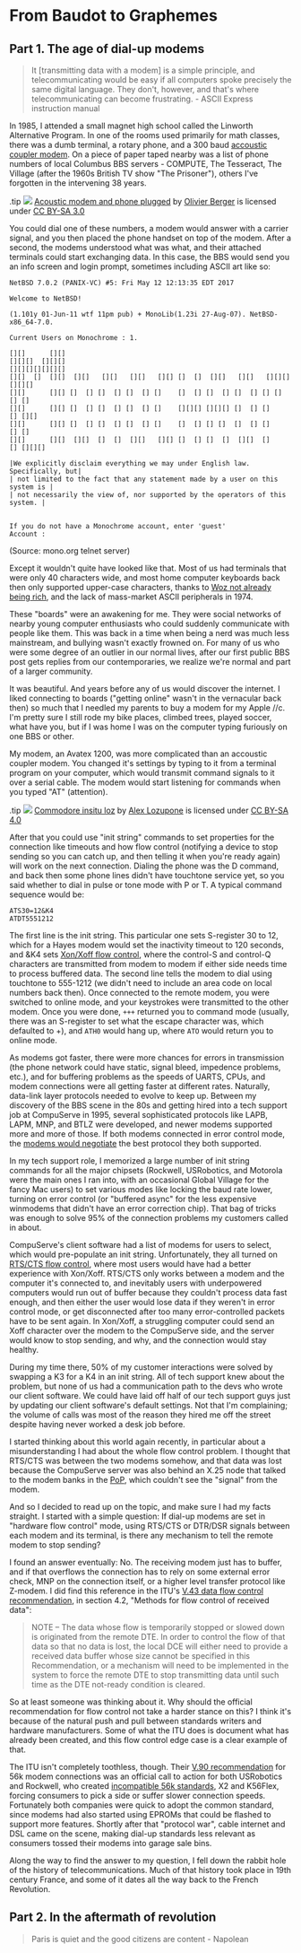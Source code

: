 # From Baudot to Graphemes

## Part 1. The age of dial-up modems

> It [transmitting data with a modem] is a simple principle, and telecommunicating would be easy if all computers spoke precisely the same digital language. They don't, however, and that's where telecommunicating can become frustrating. - ASCII Express instruction manual

In 1985, I attended a small magnet high school called the Linworth Alternative Program. In one of the rooms used primarily for math classes, there was a dumb terminal, a rotary phone, and a 300 baud [accoustic coupler modem](https://en.wikipedia.org/wiki/Acoustic_coupler). On a piece of paper taped nearby was a list of phone numbers of local Columbus BBS servers - COMPUTE, The Tesseract, The Village (after the 1960s British TV show "The Prisoner"), others I've forgotten in the intervening 38 years.

.tip
![](/images/Acoustic_modem_and_phone_plugged.jpg)
[Acoustic modem and phone plugged](https://upload.wikimedia.org/wikipedia/commons/a/a8/Acoustic_modem_and_phone_plugged.jpg)
by [Olivier Berger](https://commons.wikimedia.org/wiki/User:OlivierBerger)
is licensed under [CC BY-SA 3.0](https://creativecommons.org/licenses/by-sa/3.0/deed.en)

You could dial one of these numbers, a modem would answer with a carrier signal, and you then placed the phone handset on top of the modem. After a second, the modems understood what was what, and their attached terminals could start exchanging data. In this case, the BBS would send you an info screen and login prompt, sometimes including ASCII art like so:

```
NetBSD 7.0.2 (PANIX-VC) #5: Fri May 12 12:13:35 EDT 2017

Welcome to NetBSD!

(1.101y 01-Jun-11 wtf 11pm pub) + MonoLib(1.23i 27-Aug-07). NetBSD-x86_64-7.0.

Current Users on Monochrome : 1.

[][]      [][]
[][][]  [][][]
[][][][][][][]
[][]  []  [][]  [][]   [][]   [][]   [][] []  []  [][]   [][]   [][][]  [][][]
[][]      [][] []  [] []  [] []  [] []    []  [] []  [] []  [] [] [] [] []
[][]      [][] []  [] []  [] []  [] []    [][][] [][][] []  [] []    [] [][]
[][]      [][] []  [] []  [] []  [] []    []  [] [] []  []  [] []    [] []
[][]      [][]  [][]  []  []  [][]   [][] []  [] []  []  [][]  []    [] [][][]

|We explicitly disclaim everything we may under English law. Specifically, but|
| not limited to the fact that any statement made by a user on this system is |
| not necessarily the view of, nor supported by the operators of this system. |


If you do not have a Monochrome account, enter 'guest'
Account :
```
(Source: mono.org telnet server)

Except it wouldn't quite have looked like that. Most of us had terminals that were only 40 characters wide, and most home computer keyboards back then only supported upper-case characters, thanks to [Woz not already being rich](https://www.vintagecomputing.com/index.php/archives/2833/why-the-apple-ii-didnt-support-lowercase-letters), and the lack of mass-market ASCII peripherals in 1974.

These "boards" were an awakening for me. They were social networks of nearby young computer enthusiasts who could suddenly communicate with people like them. This was back in a time when being a nerd was much less mainstream, and bullying wasn't exactly frowned on. For many of us who were some degree of an outlier in our normal lives, after our first public BBS post gets replies from our contemporaries, we realize we're normal and part of a larger community.

It was beautiful. And years before any of us would discover the internet. I liked connecting to boards ("getting online" wasn't in the vernacular back then) so much that I needled my parents to buy a modem for my Apple //c. I'm pretty sure I still rode my bike places, climbed trees, played soccer, what have you, but if I was home I was on the computer typing furiously on one BBS or other.

My modem, an Avatex 1200, was more complicated than an accoustic coupler modem. You changed it's settings by typing to it from a terminal program on your computer, which would transmit command signals to it over a serial cable. The modem would start listening for commands when you typed "AT" (attention).

.tip
![](/images/avatex_1200.jpg)
[Commodore insitu loz](https://commons.wikimedia.org/wiki/File:Commodore_insitu_loz.jpg)
by [Alex Lozupone](https://commons.wikimedia.org/wiki/User:Tduk)
is licensed under [CC BY-SA 4.0](https://creativecommons.org/licenses/by-sa/4.0/deed.en)

After that you could use "init string" commands to set properties for the connection like timeouts and how flow control (notifying a device to stop sending so you can catch up, and then telling it when you're ready again) will work on the next connection. Dialing the phone was the D command, and back then some phone lines didn't have touchtone service yet, so you said whether to dial in pulse or tone mode with P or T. A typical command sequence would be:

```
ATS30=12&K4
ATDT5551212
```

The first line is the init string. This particular one sets S-register 30 to 12, which for a Hayes modem would set the inactivity timeout to 120 seconds, and &K4 sets [Xon/Xoff flow control](https://en.wikipedia.org/wiki/Software_flow_control), where the control-S and control-Q characters are transmitted from modem to modem if either side needs time to process buffered data. The second line tells the modem to dial using touchtone to 555-1212 (we didn't need to include an area code on local numbers back then). Once connected to the remote modem, you were switched to online mode, and your keystrokes were transmitted to the other modem. Once you were done, `+++` returned you to command mode (usually, there was an S-register to set what the escape character was, which defaulted to +), and `ATH0` would hang up, where `ATO` would return you to online mode.

As modems got faster, there were more chances for errors in transmission (the phone network could have static, signal bleed, impedence problems, etc.), and for buffering problems as the speeds of UARTS, CPUs, and modem connections were all getting faster at different rates. Naturally, data-link layer protocols needed to evolve to keep up. Between my discovery of the BBS scene in the 80s and getting hired into a tech support job at CompuServe in 1995, several sophisticated protocols like LAPB, LAPM, MNP, and BTLZ were developed, and newer modems supported more and more of those. If both modems connected in error control mode, the [modems would negotiate](http://www.messagestick.net/modem/Hayes_Ch1-1.html#cmd_&Q) the best protocol they both supported.

In my tech support role, I memorized a large number of init string commands for all the major chipsets (Rockwell, USRobotics, and Motorola were the main ones I ran into, with an occasional Global Village for the fancy Mac users) to set various modes like locking the baud rate lower, turning on error control (or "buffered async" for the less expensive winmodems that didn't have an error correction chip). That bag of tricks was enough to solve 95% of the connection problems my customers called in about.

CompuServe's client software had a list of modems for users to select, which would pre-populate an init string. Unfortunately, they all turned on [RTS/CTS flow control](https://stackoverflow.com/questions/957337/what-is-the-difference-between-dtr-dsr-and-rts-cts-flow-control), where most users would have had a better experience with Xon/Xoff. RTS/CTS only works between a modem and the computer it's connected to, and inevitably users with underpowered computers would run out of buffer because they couldn't process data fast enough, and then either the user would lose data if they weren't in error control mode, or get disconnected after too many error-controlled packets have to be sent again. In Xon/Xoff, a struggling computer could send an Xoff character over the modem to the CompuServe side, and the server would know to stop sending, and why, and the connection would stay healthy.

During my time there, 50% of my customer interactions were solved by swapping a K3 for a K4 in an init string. All of tech support knew about the problem, but none of us had a communication path to the devs who wrote our client software. We could have laid off half of our tech support guys just by updating our client software's default settings. Not that I'm complaining; the volume of calls was most of the reason they hired me off the street despite having never worked a desk job before.

I started thinking about this world again recently, in particular about a misunderstanding I had about the whole flow control problem. I thought that RTS/CTS was between the two modems somehow, and that data was lost because the CompuServe server was also behind an X.25 node that talked to the modem banks in the [PoP](https://en.wikipedia.org/wiki/Point_of_presence), which couldn't see the "signal" from the modem.

And so I decided to read up on the topic, and make sure I had my facts straight. I started with a simple question: If dial-up modems are set in "hardware flow control" mode, using RTS/CTS or DTR/DSR signals between each modem and its terminal, is there any mechanism to tell the remote modem to stop sending?

I found an answer eventually: No. The receiving modem just has to buffer, and if that overflows the connection has to rely on some external error check, MNP on the connection itself, or a higher level transfer protocol like Z-modem. I did find this reference in the ITU's [V.43 data flow control recommendation](https://www.itu.int/rec/T-REC-V.43-199802-I/en), in section 4.2, "Methods for flow control of received data":

> NOTE – The data whose flow is temporarily stopped or slowed down is originated from the remote DTE. In order to control the flow of that data so that no data is lost, the local DCE will either need to provide a received data buffer whose size cannot be specified in this Recommendation, or a mechanism will need to be implemented in the system to force the remote DTE to stop transmitting data until such time as the DTE not-ready condition is cleared.

So at least someone was thinking about it. Why should the official recommendation for flow control not take a harder stance on this? I think it's because of the natural push and pull between standards writers and hardware manufacturers. Some of what the ITU does is document what has already been created, and this flow control edge case is a clear example of that.

The ITU isn't completely toothless, though. Their [V.90 recommendation](https://www.itu.int/rec/T-REC-V.90-199809-I/en) for 56k modem connections was an official call to action for both USRobotics and Rockwell, who created [incompatible 56k standards](https://www.inetdaemon.com/tutorials/computers/hardware/modems/v90.shtml), X2 and K56Flex, forcing consumers to pick a side or suffer slower connection speeds. Fortunately both companies were quick to adopt the common standard, since modems had also started using EPROMs that could be flashed to support more features. Shortly after that "protocol war", cable internet and DSL came on the scene, making dial-up standards less relevant as consumers tossed their modems into garage sale bins.

Along the way to find the answer to my question, I fell down the rabbit hole of the history of telecommunications. Much of that history took place in 19th century France, and some of it dates all the way back to the French Revolution.

## Part 2. In the aftermath of revolution

> Paris is quiet and the good citizens are content - Napolean
